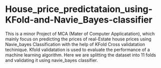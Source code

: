 # House_price_predictataion_using-KFold-and-Navie_Bayes-classifier

This is a minor Project of MCA (Mater of Computer Applicatation),  which mainly focus on predicting the prices of real-Estate house prices using Navie_bayes Classification with the help of KFold Cross validatation techinique. Kfold validatation is used to evaluate the performance of a machine learning algorithm. Here we are splitting the dataset into 11 folds and validating it using navie_bayes classifier. 
